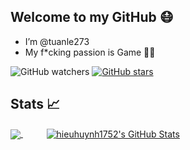 ## Welcome to my GitHub :mask:
- I’m @tuanle273
- My f*cking passion is Game 🤷‍♂️

<!---
tuanle273/tuanle273 is a ✨ special ✨ repository because its `README.md` (this file) appears on your GitHub profile.
You can click the Preview link to take a look at your changes.
--->
<img alt="GitHub watchers" src="https://img.shields.io/github/watchers/tuanle273/Web-IO?style=social">    <a href="https://github.com/tuanle273/Web-IO/stargazers"><img alt="GitHub stars" src="https://img.shields.io/github/stars/tuanle273/Web-IO?style=social"></a>

<!---
## 🔧 Technologies
[![React Badge](https://img.shields.io/badge/-React-61DBFB?style=for-the-badge&labelColor=black&logo=react&logoColor=61DBFB)](#) [![React Native Badge](https://img.shields.io/badge/react_native-%2320232a.svg?&style=for-the-badge&logo=react&logoColor=%2361DAFB)](#) [![Redux Badge](https://img.shields.io/badge/redux-%23593d88.svg?&style=for-the-badge&logo=redux&logoColor=white)](#) [![GraphQL Badge](https://img.shields.io/badge/-GraphQL-E10098?style=for-the-badge&logo=graphql)](#) [![Laravel Badge](https://img.shields.io/badge/laravel-%23FF2D20.svg?&style=for-the-badge&logo=laravel&logoColor=whiteB)](#)
--->

## Stats &#x1f4c8; 

<a href="https://github.com/tuanle273">
  <img align="center" src="https://github-readme-stats.vercel.app/api/top-langs/?username=tuanle273&hide=html,css&theme=github_dark" />
</a>
&nbsp;&nbsp;&nbsp;&nbsp;  &emsp;
<a href="https://github.com/tuanle273">
  <img align="center" src="https://github-readme-stats.vercel.app/api?username=tuanle273&show_icons=true&theme=github_dark" alt="hieuhuynh1752's GitHub Stats" />
</a>
